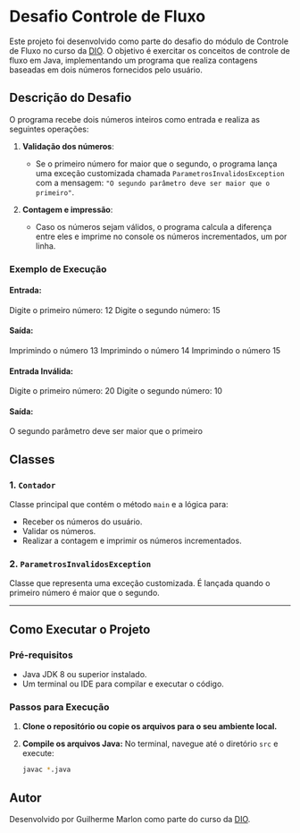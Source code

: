 # Desafio Controle de Fluxo

Este projeto foi desenvolvido como parte do desafio do módulo de Controle de Fluxo no curso da [DIO](https://www.dio.me/). O objetivo é exercitar os conceitos de controle de fluxo em Java, implementando um programa que realiza contagens baseadas em dois números fornecidos pelo usuário.

## Descrição do Desafio

O programa recebe dois números inteiros como entrada e realiza as seguintes operações:

1. **Validação dos números**:
   - Se o primeiro número for maior que o segundo, o programa lança uma exceção customizada chamada `ParametrosInvalidosException` com a mensagem: `"O segundo parâmetro deve ser maior que o primeiro"`.

2. **Contagem e impressão**:
   - Caso os números sejam válidos, o programa calcula a diferença entre eles e imprime no console os números incrementados, um por linha.

### Exemplo de Execução

#### Entrada:
Digite o primeiro número: 12 Digite o segundo número: 15

#### Saída:
Imprimindo o número 13 Imprimindo o número 14 Imprimindo o número 15

#### Entrada Inválida:
Digite o primeiro número: 20 Digite o segundo número: 10

#### Saída:
O segundo parâmetro deve ser maior que o primeiro


## Classes

### 1. `Contador`
Classe principal que contém o método `main` e a lógica para:
- Receber os números do usuário.
- Validar os números.
- Realizar a contagem e imprimir os números incrementados.

### 2. `ParametrosInvalidosException`
Classe que representa uma exceção customizada. É lançada quando o primeiro número é maior que o segundo.

---

## Como Executar o Projeto

### Pré-requisitos
- Java JDK 8 ou superior instalado.
- Um terminal ou IDE para compilar e executar o código.

### Passos para Execução

1. **Clone o repositório ou copie os arquivos para o seu ambiente local.**

2. **Compile os arquivos Java:**
   No terminal, navegue até o diretório `src` e execute:
   ```bash
   javac *.java


## Autor
Desenvolvido por Guilherme Marlon como parte do curso da [DIO](https://www.dio.me/).
